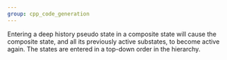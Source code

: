 ```yaml
---
group: cpp_code_generation
---
```

Entering a deep history pseudo state in a composite state will cause the composite state, and all its previously active substates, to become active again. The states are entered in a top-down order in the hierarchy.